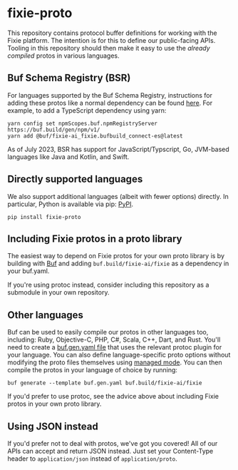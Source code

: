 # fixie-proto
This repository contains protocol buffer definitions for working with the Fixie platform. The intention is for this to define our public-facing APIs. Tooling in this repository should then make it easy to use the *already compiled* protos in various languages.

## Buf Schema Registry (BSR)

For languages supported by the Buf Schema Registry, instructions for adding these protos like a normal dependency can be found [here](https://buf.build/fixie-ai/fixie/assets/main).  For example, to add a TypeScript dependency using yarn:

```
yarn config set npmScopes.buf.npmRegistryServer https://buf.build/gen/npm/v1/
yarn add @buf/fixie-ai_fixie.bufbuild_connect-es@latest
```

As of July 2023, BSR has support for JavaScript/Typscript, Go, JVM-based languages like Java and Kotlin, and Swift.

## Directly supported languages

We also support additional languages (albeit with fewer options) directly. In particular, Python is available via pip: [PyPI](https://pypi.org/project/fixie-proto/).

```
pip install fixie-proto
```

## Including Fixie protos in a proto library

The easiest way to depend on Fixie protos for your own proto library is by building with [Buf](https://buf.build/docs/introduction/) and adding `buf.build/fixie-ai/fixie` as a dependency in your buf.yaml.

If you're using protoc instead, consider including this repository as a submodule in your own repository.


## Other languages

Buf can be used to easily compile our protos in other languages too, including: Ruby, Objective-C, PHP, C#, Scala, C++, Dart, and Rust.  You'll need to create a [buf.gen.yaml file](https://buf.build/docs/generate/overview/) that uses the relevant protoc plugin for your language. You can also define language-specific proto options without modifying the proto files themselves using [managed mode](https://buf.build/docs/generate/managed-mode/#managed). You can then compile the protos in your language of choice by running:

```
buf generate --template buf.gen.yaml buf.build/fixie-ai/fixie
```

If you'd prefer to use protoc, see the advice above about including Fixie protos in your own proto library.

## Using JSON instead

If you'd prefer not to deal with protos, we've got you covered! All of our APIs can accept and return JSON instead. Just set your Content-Type header to `application/json` instead of `application/proto`.

<!-- TODO(mdepinet): Figure out how/where to publish the generated OpenAPI and then link to that here. -->

